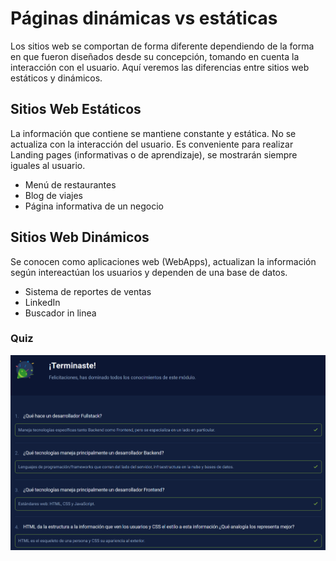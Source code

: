 # Páginas dinámicas vs estáticas
Los sitios web se comportan de forma diferente dependiendo de la forma en que fueron diseñados desde su concepción, tomando en cuenta la interacción con el usuario. Aquí veremos las diferencias entre sitios web estáticos y dinámicos.

## Sitios Web Estáticos
La información que contiene se mantiene constante y estática. No se actualiza con la interacción del usuario. Es conveniente para realizar Landing pages (informativas o de aprendizaje), se mostrarán siempre iguales al usuario.

* Menú de restaurantes
* Blog de viajes
* Página informativa de un negocio

## Sitios Web Dinámicos
Se conocen como aplicaciones web (WebApps), actualizan la información según intereactúan los usuarios y dependen de una base de datos.

* Sistema de reportes de ventas
* LinkedIn
* Buscador in linea

### Quiz
![quiz](sources/quiz%20fullstack.png)